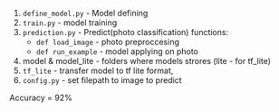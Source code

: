 1. `define_model.py` - Model defining 
2. `train.py` - model training
3. `prediction.py` - Predict(photo classification) functions:
   - `def load_image` - photo preproccesing
   - `def run_example` - model applying on photo 
4. model & model_lite - folders where models strores (lite - for tf_lite)
5. `tf_lite` - transfer model to tf lite format,
6. `config.py` - set filepath to image to predict

Accuracy = 92%

